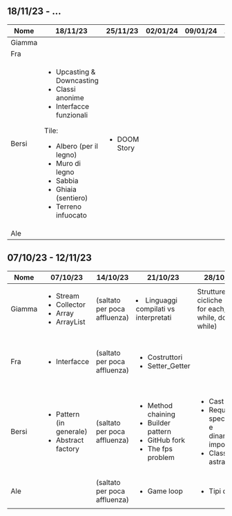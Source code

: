 ## 18/11/23 - ...
| Nome   | 18/11/23                                                                                       | 25/11/23                     | 02/01/24 | 09/01/24 | 16/01/24 | 23/01/24 |
|--------|------------------------------------------------------------------------------------------------|------------------------------|----------|----------|----------|----------|
| Giamma |                                                                                                |                              |          |          |          |          |
| Fra    |                                                                                                |                              |          |          |          |          |
| Bersi  | <ul><li>Upcasting & Downcasting</li><li>Classi anonime</li><li>Interfacce funzionali</li></ul> Tile: <ul><li>Albero (per il legno)</li><li>Muro di legno</li><li>Sabbia</li><li>Ghiaia (sentiero)</li><li>Terreno infuocato</li></ul> | <ul><li>DOOM Story</li></ul> |          |          |          |          |
| Ale    |                                                                                                |                              |          |          |          |          |





## 07/10/23 - 12/11/23
| Nome   | 07/10/23                                                                   | 14/10/23                     | 21/10/23                                                                                              | 28/10/23                                                                                            | 04/11/23                                  | 12/11/23                                                                                                                       |
|--------|----------------------------------------------------------------------------|------------------------------|-------------------------------------------------------------------------------------------------------|-----------------------------------------------------------------------------------------------------|-------------------------------------------|--------------------------------------------------------------------------------------------------------------------------------|
| Giamma | <ul><li>Stream</li><li>Collector</li><li>Array</li><li>ArrayList</li></ul> | (saltato per poca affluenza) | <li>Linguaggi compilati vs interpretati</li>                                                          | Strutture cicliche (for, for each, while, do while)                                                 | <ul><li>Switch, break, continue</li></ul> | <ul><li>Funzioni lambda</li></ul>                                                                                                                |
| Fra    | <ul><li>Interfacce</li></ul>                                               | (saltato per poca affluenza) | <ul><li>Costruttori</li><li>Setter_Getter</li></ul>                                                   |                                                                                                     |                                           | <li>Strategy Pattern</li><li>Metrica Software</li><li>Analisi Statica e Dinamica codice</li></ul>                              |
| Bersi  | <ul><li>Pattern (in generale)</li><li>Abstract factory</li></ul>           | (saltato per poca affluenza) | <ul><li>Method chaining</li><li>Builder pattern</li><li>GitHub fork</li><li>The fps problem</li></ul> | <ul><li>Cast</li><li>Requisiti, specifiche e dinamiche importanti</li><li>Classi astratte</li></ul> | <ul><li>UML</li></ul>                     | <ul><li>Singleton</li><li>DRY</li><li>YAGNI</li><li>AOOO</li><li>LBYL</li><li>EAFP</li><li>Coesione vs accoppiamento</li></ul> |
| Ale    |                                                                            | (saltato per poca affluenza) | <ul><li>Game loop</li></ul>                                                                           | <ul><li>Tipi di dati</li></ul>                                                                      | <ul><li>Regex</li></ul>                   | <ul><li>Cloud computing</li></ul>                                                                                              |
